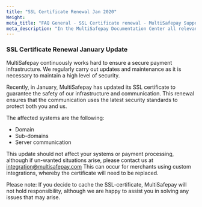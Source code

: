 ```yaml
---
title: "SSL Certificate Renewal Jan 2020"
Weight:
meta_title: "FAQ General - SSL Certificate renewal - MultiSafepay Support"
meta_description: "In the MultiSafepay Documentation Center all relevant information regarding our Plugins and API. As well as Support pages for Payment Method, Tools and General Questions. You can also find the contact details of our Support Team and Integration Team."
---
```


### SSL Certificate Renewal January Update

MultiSafepay continuously works hard to ensure a secure payment infrastructure. We regularly carry out updates and maintenance as it is necessary to maintain a high level of security.

Recently, in January, MultiSafepay has updated its SSL certificate to guarantee the safety of our infrastructure and communication. This renewal ensures that the communication uses the latest security standards to protect both you and us.

The affected systems are the following: 

* Domain
* Sub-domains
* Server communication

This update should not affect your systems or payment processing, although if un-wanted situations arise, please contact us at <integration@multisafepay.com>
This can occur for merchants using custom integrations, whereby the certificate will need to be replaced.

<div class="alert alert-warning" role="alert">
Please note: If you decide to cache the SSL-certificate, MultiSafepay will not hold responsibility, although we are happy to assist you in solving any issues that may arise.
</div>